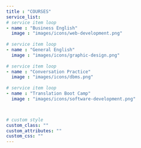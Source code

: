 ```yaml
---
title : "COURSES"
service_list:
# service item loop
- name : "Business English"
  image : "images/icons/web-development.png"
  
# service item loop
- name : "General English"
  image : "images/icons/graphic-design.png"
  
# service item loop
- name : "Conversation Practice"
  image : "images/icons/dbms.png"
  
# service item loop
- name : "Translation Boot Camp"
  image : "images/icons/software-development.png"



# custom style
custom_class: "" 
custom_attributes: "" 
custom_css: ""
---
```

